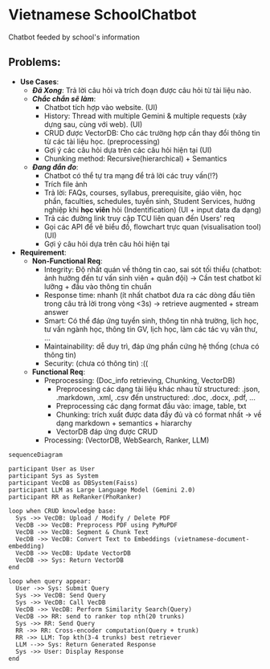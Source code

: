 
# Vietnamese SchoolChatbot

Chatbot feeded by school's information

## Problems:

-   **Use Cases**:
    -   _**Đã Xong**_: Trả lời câu hỏi và trích đoạn được câu hỏi từ tài liệu nào.
    -   _**Chắc chắn sẽ làm**_:
        -   Chatbot tích hợp vào website. (UI)
        -   History: Thread with multiple Gemini & multiple requests (xây dựng sau, cùng với web). (UI)
        -   CRUD được VectorDB: Cho các trường hợp cần thay đổi thông tin từ các tài liệu học. (preprocessing)
        -   Gợi ý các câu hỏi dựa trên các câu hỏi hiện tại (UI)
        -   Chunking method: Recursive(hierarchical) + Semantics
    -   _**Đang đắn đo**_:
        -   Chatbot có thể tự tra mạng để trả lời các truy vấn(!?)
        -   Trích file ảnh
        -   Trả lời: FAQs, courses, syllabus, prerequisite, giáo viên, học phần, faculties, schedules, tuyển sinh, Student Services, hướng nghiệp khi **học viên** hỏi (Indentification) (UI + input data đa dạng)
        -   Trả các đường link truy cập TCU liên quan đến Users' req
        -   Gọi các API để vẽ biểu đồ, flowchart trực quan (visualisation tool) (UI)
        -   Gợi ý câu hỏi dựa trên câu hỏi hiện tại
-   **Requirement**:
    -   **Non-Functional Req**:
        -   Integrity: Độ nhất quán về thông tin cao, sai sót tối thiểu (chatbot: ảnh hưởng đến tư vấn sinh viên + quân đội) -> Cần test chatbot kĩ lưỡng + đầu vào thông tin chuẩn
        -   Response time: nhanh (ít nhất chatbot đưa ra các dòng đầu tiên trong câu trả lời trong vòng <3s) -> retrieve augmented + stream answer
        -   Smart: Có thể đáp ứng tuyển sinh, thông tin nhà trường, lịch học, tư vấn ngành học, thông tin GV, lịch học, làm các tác vụ văn thư, ...
        -   Maintainability: dễ duy trì, đáp ứng phần cứng hệ thống (chưa có thông tin)
        -   Security: (chưa có thông tin) :((
    -   **Functional Req**:
        -   Preprocessing: (Doc_info retrieving, Chunking, VectorDB)
            -   Preprocesing các dạng tài liệu khác nhau từ structured: .json, .markdown, .xml, .csv đến unstructured: .doc, .docx, .pdf, ...
            -   Preprocessing các dạng format đầu vào: image, table, txt
            -   Chunking: trích xuất được data đầy đủ và có format nhất -> về dạng markdown + semantics + hiararchy
            -   VectorDB đáp ứng được CRUD
        -   Processing: (VectorDB, WebSearch, Ranker, LLM)

```mermaid
sequenceDiagram

participant User as User
participant Sys as System
participant VecDB as DBSystem(Faiss)
participant LLM as Large Language Model (Gemini 2.0)
participant RR as ReRanker(PhoRanker)

loop when CRUD knowledge base:
  Sys ->> VecDB: Upload / Modify / Delete PDF
  VecDB ->> VecDB: Preprocess PDF using PyMuPDF
  VecDB ->> VecDB: Segment & Chunk Text
  VecDB ->> VecDB: Convert Text to Embeddings (vietnamese-document-embedding)
  VecDB ->> VecDB: Update VectorDB
  VecDB ->> Sys: Return VectorDB
end

loop when query appear:
  User ->> Sys: Submit Query
  Sys ->> VecDB: Send Query
  Sys ->> VecDB: Call VecDB
  VecDB ->> VecDB: Perform Similarity Search(Query)
  VecDB ->> RR: send to ranker top nth(20 trunks)
  Sys ->> RR: Send Query
  RR ->> RR: Cross-encoder computation(Query + trunk)
  RR ->> LLM: Top kth(3-4 trunks) best retriever
  LLM -->> Sys: Return Generated Response
  Sys ->> User: Display Response
end

```
